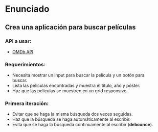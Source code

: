 # Enunciado

## Crea una aplicación para buscar películas

### API a usar:
- [OMDb API](https://www.omdbapi.com/)

### Requerimientos:
- Necesita mostrar un input para buscar la película y un botón para buscar.
- Lista las películas encontradas y muestra el título, año y póster.
- Haz que las películas se muestren en un grid responsive.

### Primera iteración:
- Evitar que se haga la misma búsqueda dos veces seguidas.
- Haz que la búsqueda se haga automáticamente al escribir.
- Evita que se haga la búsqueda continuamente al escribir (**debounce**).
